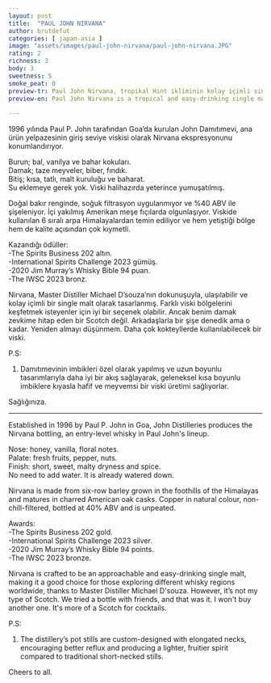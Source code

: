 ```yaml
---
layout: post
title:  "PAUL JOHN NIRVANA"
author: brutdefut
categories: [ japan-asia ]
image: "assets/images/paul-john-nirvana/paul-john-nirvana.JPG"
rating: 2
richness: 3
body: 3
sweetness: 5
smoke_peat: 0
preview-tr: Paul John Nirvana, tropikal Hint ikliminin kolay içimli single maltı.        
preview-en: Paul John Nirvana is a tropical and easy-drinking single malt.       
     
---
```


1996 yılında Paul P. John tarafından Goa’da kurulan John Damıtımevi, ana ürün yelpazesinin giriş seviye viskisi olarak Nirvana ekspresyonunu konumlandırıyor.   

Burun; bal, vanilya ve bahar kokuları.   
Damak; taze meyveler, biber, fındık.  
Bitiş; kısa, tatlı, malt kuruluğu ve baharat.  
Su eklemeye gerek yok. Viski halihazırda yeterince yumuşatılmış.  

Doğal bakır renginde, soğuk filtrasyon uygulanmıyor ve %40 ABV ile şişeleniyor. İçi yakılmış Amerikan meşe fıçılarda olgunlaşıyor. Viskide kullanılan 6 sıralı arpa Himalayalardan temin ediliyor ve hem yetiştiği bölge hem de kalite açısından çok kıymetli.  

Kazandığı ödüller:  
-The Spirits Business 202 altın.  
-International Spirits Challenge 2023 gümüş.  
-2020 Jim Murray’s Whisky Bible 94 puan.  
-The IWSC 2023 bronz.  

Nirvana, Master Distiller Michael D’souza’nın dokunuşuyla, ulaşılabilir ve kolay içimli bir single malt olarak tasarlanmış. Farklı viski bölgelerini keşfetmek isteyenler için iyi bir seçenek olabilir. Ancak benim damak zevkime hitap eden bir Scotch değil. Arkadaşlarla bir şişe denedik ama o kadar. Yeniden almayı düşünmem. Daha çok kokteyllerde kullanılabilecek bir viski.  

P.S:  
1. Damıtımevinin imbikleri özel olarak yapılmış ve uzun boyunlu tasarımlarıyla daha iyi bir akış sağlayarak, geleneksel kısa boyunlu imbiklere kıyasla hafif ve meyvemsi bir viski üretimi sağlıyorlar.  

Sağlığınıza.        
   
-----------------------------------------------

<p id="english"></p>

Established in 1996 by Paul P. John in Goa, John Distilleries produces the Nirvana bottling, an entry-level whisky in Paul John's lineup.   

Nose: honey, vanilla, floral notes.  
Palate: fresh fruits, pepper, nuts.   
Finish: short, sweet, malty dryness and spice.  
No need to add water. It is already watered down.  

Nirvana is made from six-row barley grown in the foothills of the Himalayas and matures in charred American oak casks. Copper in natural colour, non-chill-filtered, bottled at 40% ABV and is unpeated.  

Awards:   
-The Spirits Business 202 gold.  
-International Spirits Challenge 2023 silver.  
-2020 Jim Murray’s Whisky Bible 94 points.  
-The IWSC 2023 bronze.   

Nirvana is crafted to be an approachable and easy-drinking single malt, making it a good choice for those exploring different whisky regions worldwide, thanks to Master Distiller Michael D'souza. However, it’s not my type of Scotch. We tried a bottle with friends, and that was it. I won't buy another one. It's more of a Scotch for cocktails.    

P.S:  
1. The distillery’s pot stills are custom-designed with elongated necks, encouraging better reflux and producing a lighter, fruitier spirit compared to traditional short-necked stills.  

Cheers to all.        
